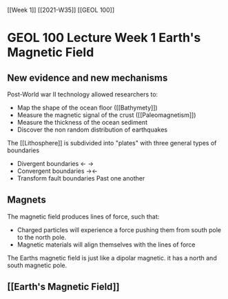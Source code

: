 [[Week 1]] [[2021-W35]] [[GEOL 100]]

# GEOL 100 Lecture Week 1 Earth's Magnetic Field

## New evidence and new mechanisms

Post-World war II technology allowed researchers to:
- Map the shape of the ocean floor ([[Bathymety]])
- Measure the magnetic signal of the crust ([[Paleomagnetism]])
- Measure the thickness of the ocean sediment
- Discover the non random distribution of earthquakes

The [[Lithosphere]] is subdivided into "plates" with three general types of boundaries

- Divergent boundaries
	<- ->
- Convergent boundaries
 -><-
- Transform fault boundaries
   Past one another
   
 ## Magnets 
 
 The magnetic field produces lines of force, such that:
 - Charged particles will experience a force pushing them from south pole to the north pole.
 - Magnetic materials will align themselves with the lines of force

The Earths magnetic field is just like a dipolar magnetic. it has a north and south magnetic pole.

## [[Earth's Magnetic Field]]
